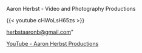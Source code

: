 Aaron Herbst - Video and Photography Productions

{{< youtube cHWoLsH65zs >}}

  [herbstaaronb@gmail.com](mailto:herbstaaronb@gmail.com)"
  
  [YouTube - Aaron Herbst Productions](https://www.youtube.com/@AaronHerbstProductions)
